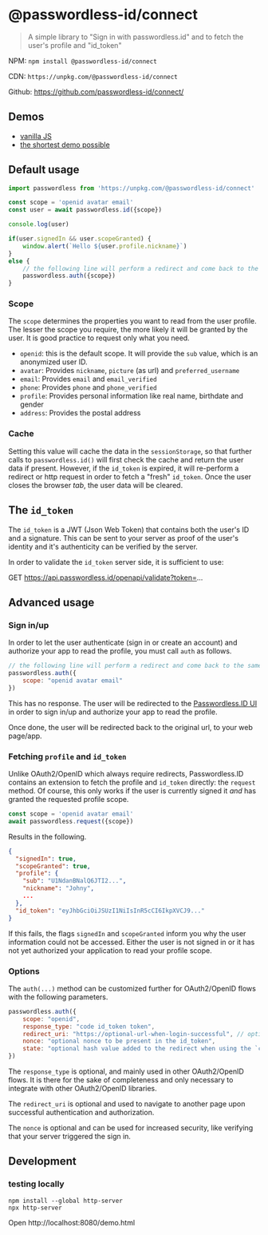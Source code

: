 @passwordless-id/connect
========================

> A simple library to "Sign in with passwordless.id" and to fetch the user's profile and "id_token"

NPM: `npm install @passwordless-id/connect`

CDN: `https://unpkg.com/@passwordless-id/connect`

Github: https://github.com/passwordless-id/connect/

Demos
-----

- [vanilla JS](vanilla.html)
- [the shortest demo possible](demo.html)

Default usage
-------------


```js
import passwordless from 'https://unpkg.com/@passwordless-id/connect'

const scope = 'openid avatar email'
const user = await passwordless.id({scope})

console.log(user)

if(user.signedIn && user.scopeGranted) {
    window.alert(`Hello ${user.profile.nickname}`)
}
else {
    // the following line will perform a redirect and come back to the same page once done
    passwordless.auth({scope})
}
```

### Scope

The `scope` determines the properties you want to read from the user profile. The lesser the scope you require, the more likely it will be granted by the user. It is good practice to request only what you need.

- `openid`: this is the default scope. It will provide the `sub` value, which is an anonymized user ID.
- `avatar`: Provides `nickname`, `picture` (as url) and `preferred_username`
- `email`: Provides `email` and `email_verified`
- `phone`: Provides `phone` and `phone_verified`
- `profile`: Provides personal information like real name, birthdate and gender
- `address`: Provides the postal address

### Cache

Setting this value will cache the data in the `sessionStorage`, so that further calls to `passwordless.id()` will first check the cache and return the user data if present. However, if the `id_token` is expired, it will re-perform a redirect or http request in order to fetch a "fresh" `id_token`. Once the user closes the browser *tab*, the user data will be cleared.


The `id_token`
--------------

The `id_token` is a JWT (Json Web Token) that contains both the user's ID and a signature. This can be sent to your server as proof of the user's identity and it's authenticity can be verified by the server.

In order to validate the `id_token` server side, it is sufficient to use:

  GET https://api.passwordless.id/openapi/validate?token=...


Advanced usage
--------------

### Sign in/up

In order to let the user authenticate (sign in or create an account) and authorize your app to read the profile, you must call `auth` as follows.

```js
// the following line will perform a redirect and come back to the same page once done
passwordless.auth({
    scope: "openid avatar email"
})
```

This has no response. The user will be redirected to the [Passwordless.ID UI](https://ui.passwordless.id) in order to sign in/up and authorize your app to read the profile.

Once done, the user will be redirected back to the original url, to your web page/app.



### Fetching `profile` and `id_token`

Unlike OAuth2/OpenID which always require redirects, Passwordless.ID contains an extension to fetch the profile and `id_token` directly: the `request` method. Of course, this only works if the user is currently signed it *and* has granted the requested profile scope.

```js
const scope = 'openid avatar email'
await passwordless.request({scope})
```

Results in the following.

```json
{
  "signedIn": true,
  "scopeGranted": true,
  "profile": {
    "sub": "U1NdanBNalQ6JTI2...",
    "nickname": "Johny",
    ...
  },
  "id_token": "eyJhbGciOiJSUzI1NiIsInR5cCI6IkpXVCJ9..."
}
```

If this fails, the flags `signedIn` and `scopeGranted` inform you why the user information could not be accessed. Either the user is not signed in or it has not yet authorized your application to read your profile scope.



### Options

The `auth(...)` method can be customized further for OAuth2/OpenID flows with the following parameters.

```js
passwordless.auth({
    scope: "openid",
    response_type: "code id_token token",
    redirect_uri: "https://optional-url-when-login-successful", // optional, if omitted, it will return to the current URL
    nonce: "optional nonce to be present in the id_token",
    state: "optional hash value added to the redirect when using the `code` response_type flow"
})
```

The `response_type` is optional, and mainly used in other OAuth2/OpenID flows. It is there for the sake of completeness and only necessary to integrate with other OAuth2/OpenID libraries.

The `redirect_uri` is optional and used to navigate to another page upon successful authentication and authorization.

The `nonce` is optional and can be used for increased security, like verifying that your server triggered the sign in.



Development
-----------

### testing locally

```
npm install --global http-server
npx http-server
```

Open http://localhost:8080/demo.html
